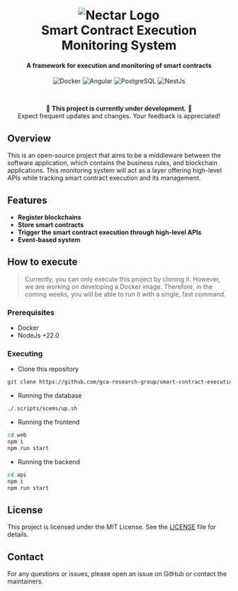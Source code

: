 <h1 align="center">
  <br>
  <img src="assets/logo-rounded-background-256.png" alt="Nectar Logo">
  <br>
  Smart Contract Execution Monitoring System
  <br>
</h1>

<h4 align="center">A framework for execution and monitoring of smart contracts</h4>

<p align="center">
    <p align="center">
    <img alt="Docker" src="https://img.shields.io/badge/Docker-2496ED?style=for-the-badge&logo=docker&logoColor=white" />
    <img alt="Angular" src="https://img.shields.io/badge/Angular-20232f?style=for-the-badge&logo=angular&logoColor=red" />
    <img alt="PostgreSQL" src="https://img.shields.io/badge/PostgreSQL-336791?style=for-the-badge&logo=postgresql&logoColor=white" />
    <img alt="NestJs" src="https://img.shields.io/badge/NestJS-E0234E?style=for-the-badge&logo=nestjs&logoColor=white)" />
</p>
</p>
<br/>

<div align="center">

🚧 **This project is currently under development.** 🚧  
Expect frequent updates and changes. Your feedback is appreciated!

</div>

## Overview

This is an open-source project that aims to be a middleware between the software application, which contains the business rules, and blockchain applications. This monitoring system will act as a layer offering high-level APIs while tracking smart contract execution and its management.

## Features

- **Register blockchains**
- **Store smart contracts**
- **Trigger the smart contract execution through high-level APIs**
- **Event-based system**

## How to execute

> Currently, you can only execute this project by cloning it. However, we are working on developing a Docker image. Therefore, in the coming weeks, you will be able to run it with a single, fast command.

### Prerequisites
- Docker
- NodeJs +22.0

### Executing

- Clone this repository
```sh
git clone https://github.com/gca-research-group/smart-contract-execution-monitoring-system.git
```

- Running the database
```sh
./.scripts/scems/up.sh
```

- Running the frontend
```sh
cd web
npm i
npm run start
```

- Running the backend
```sh
cd api
npm i
npm run start
```

## License

This project is licensed under the MIT License. See the [LICENSE](LICENSE) file for details.

## Contact

For any questions or issues, please open an issue on GitHub or contact the maintainers.